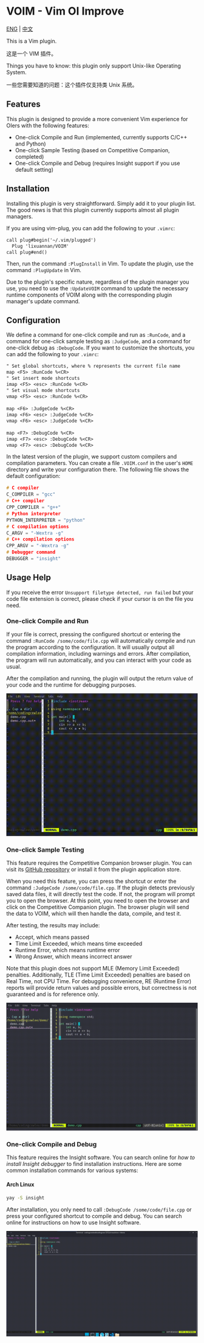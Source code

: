 # VOIM - Vim OI Improve

[ENG](./README.md) | [中文](./README_zh.md)

This is a Vim plugin.

这是一个 VIM 插件。

Things you have to know: this plugin only support Unix-like Operating System.

一些您需要知道的问题：这个插件仅支持类 Unix 系统。

## Features

This plugin is designed to provide a more convenient Vim experience for OIers with the following features:

- One-click Compile and Run (implemented, currently supports C/C++ and Python)
- One-click Sample Testing (based on Competitive Companion, completed)
- One-click Compile and Debug (requires Insight support if you use default setting)

## Installation

Installing this plugin is very straightforward. Simply add it to your plugin list. The good news is that this plugin currently supports almost all plugin managers.

If you are using vim-plug, you can add the following to your `.vimrc`:

```vimrc
call plug#begin('~/.vim/plugged')
  Plug 'lixuannan/VOIM'
call plug#end()
```

Then, run the command `:PlugInstall` in Vim. To update the plugin, use the command `:PlugUpdate` in Vim.

Due to the plugin's specific nature, regardless of the plugin manager you use, you need to use the `:UpdateVOIM` command to update the necessary runtime components of VOIM along with the corresponding plugin manager's update command.

## Configuration

We define a command for one-click compile and run as `:RunCode`, and a command for one-click sample testing as `:JudgeCode`, and a command for one-click debug as `:DebugCode`. If you want to customize the shortcuts, you can add the following to your `.vimrc`:

```vimrc
" Set global shortcuts, where % represents the current file name
map <F5> :RunCode %<CR>
" Set insert mode shortcuts
imap <F5> <esc> :RunCode %<CR>
" Set visual mode shortcuts
vmap <F5> <esc> :RunCode %<CR>

map <F6> :JudgeCode %<CR>
imap <F6> <esc> :JudgeCode %<CR>
vmap <F6> <esc> :JudgeCode %<CR>

map <F7> :DebugCode %<CR>
imap <F7> <esc> :DebugCode %<CR>
vmap <F7> <esc> :DebugCode %<CR>
```

In the latest version of the plugin, we support custom compilers and compilation parameters. You can create a file `.VOIM.conf` in the user's `HOME` directory and write your configuration there. The following file shows the default configuration:

```cpp
# C compiler
C_COMPILER = "gcc"
# C++ compiler
CPP_COMPILER = "g++"
# Python interpreter
PYTHON_INTERPRETER = "python"
# C compilation options
C_ARGV = "-Wextra -g"
# C++ compilation options
CPP_ARGV = "-Wextra -g"
# Debugger command
DEBUGGER = "insight"
```

## Usage Help

If you receive the error `Unsupport filetype detected, run failed` but your code file extension is correct, please check if your cursor is on the file you need.

### One-click Compile and Run

If your file is correct, pressing the configured shortcut or entering the command `:RunCode /some/code/file.cpp` will automatically compile and run the program according to the configuration. It will usually output all compilation information, including warnings and errors. After compilation, the program will run automatically, and you can interact with your code as usual.

After the compilation and running, the plugin will output the return value of your code and the runtime for debugging purposes.

![](./demo/demo-run-code.gif)

### One-click Sample Testing

This feature requires the Competitive Companion browser plugin. You can visit its [GitHub repository](https://github.com/jmerle/competitive-companion) or install it from the plugin application store.

When you need this feature, you can press the shortcut or enter the command `:JudgeCode /some/code/file.cpp`. If the plugin detects previously saved data files, it will directly test the code. If not, the program will prompt you to open the browser. At this point, you need to open the browser and click on the Competitive Companion plugin. The browser plugin will send the data to VOIM, which will then handle the data, compile, and test it.

After testing, the results may include:

- Accept, which means passed
- Time Limit Exceeded, which means time exceeded
- Runtime Error, which means runtime error
- Wrong Answer, which means incorrect answer

Note that this plugin does not support MLE (Memory Limit Exceeded) penalties. Additionally, TLE (Time Limit Exceeded) penalties are based on Real Time, not CPU Time. For debugging convenience, RE (Runtime Error) reports will provide return values and possible errors, but correctness is not guaranteed and is for reference only.

![](./demo/demo-judge-code.gif)

### One-click Compile and Debug

This feature requires the Insight software. You can search online for *how to install Insight debugger* to find installation instructions. Here are some common installation commands for various systems:

#### Arch Linux

```bash
yay -S insight
```

After installation, you only need to call `:DebugCode /some/code/file.cpp` or press your configured shortcut to compile and debug. You can search online for instructions on how to use Insight software.

![](./demo/demo-debug-code.gif)
